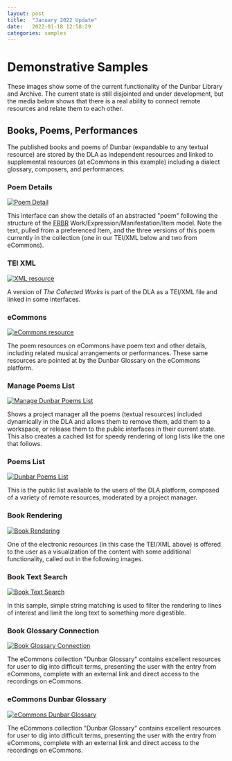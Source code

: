 ```yaml
---
layout: post
title:  "January 2022 Update"
date:   2022-01-18 12:58:29
categories: samples
---
```


# Demonstrative Samples

These images show some of the current functionality of the Dunbar Library and Archive. 
The current state is still disjointed and under development, but the media below shows 
that there is a real ability to connect remote resources and relate them to each other.

## Books, Poems, Performances

The published books and poems of Dunbar (expandable to any textual resource) are stored 
by the DLA as independent resources and linked to supplemental resources (at eCommons in 
this example) including a dialect glossary, composers, and performances.

### Poem Details

[![Poem Detail]({{site.baseurl}}/assets/images/poemAggregate.png)]({{site.baseurl}}/assets/images/poemAggregate.png)

This interface can show the details of an abstracted "poem" following the structure of 
the [FRBR](https://www.loc.gov/catdir/cpso/frbreng.pdf) Work/Expression/Manifestation/Item 
model. Note the text, pulled from a preferenced Item, and the three versions of this poem 
currently in the collection (one in our TEI/XML below and two from eCommons).

### TEI XML

[![XML resource]({{site.baseurl}}/assets/images/poemXML.png)]({{site.baseurl}}/assets/images/poemXML.png)

A version of *The Collected Works* is part of the DLA as a TEI/XML file and linked in 
some interfaces.

### eCommons

[![eCommons resource]({{site.baseurl}}/assets/images/poem-eCommons.png)]({{site.baseurl}}/assets/images/poem-eCommons.png)

The poem resources on eCommons have poem text and other details, including related musical 
arrangements or performances. These same resources are pointed at by the Dunbar Glossary 
on the eCommons platform.

### Manage Poems List

[![Manage Dunbar Poems List]({{site.baseurl}}/assets/images/managePoems.png)]({{site.baseurl}}/assets/images/managePoems.png)

Shows a project manager all the poems (textual resources) included dynamically in the DLA 
and allows them to remove them, add them to a workspace, or release them to the public 
interfaces in their current state. This also creates a cached list for speedy rendering of 
long lists like the one that follows.

### Poems List

[![Dunbar Poems List]({{site.baseurl}}/assets/images/poemsList.png)]({{site.baseurl}}/assets/images/poemsList.png)

This is the public list available to the users of the DLA platform, composed of a variety of 
remote resources, moderated by a project manager.

### Book Rendering

[![Book Rendering]({{site.baseurl}}/assets/images/bookRendering.png)]({{site.baseurl}}/assets/images/bookRendering.png)

One of the electronic resources (in this case the TEI/XML above) is offered to the user as a 
visualization of the content with some additional functionality, called out in the following images.

### Book Text Search

[![Book Text Search]({{site.baseurl}}/assets/images/bookTextSearch.png)]({{site.baseurl}}/assets/images/bookTextSearch.png)

In this sample, simple string matching is used to filter the rendering to lines of interest and limit 
the long text to something more digestible.

### Book Glossary Connection

[![Book Glossary Connection]({{site.baseurl}}/assets/images/bookGlossary.png)]({{site.baseurl}}/assets/images/bookGlossary.png)

The eCommons collection "Dunbar Glossary" contains excellent resources for user to dig into difficult 
terms, presenting the user with the entry from eCommons, complete with an external link and direct 
access to the recordings on eCommons.

### eCommons Dunbar Glossary

[![eCommons Dunbar Glossary]({{site.baseurl}}/assets/images/eCommonsGlossary.png)]({{site.baseurl}}/assets/images/eCommonsGlossary.png)

The eCommons collection "Dunbar Glossary" contains excellent resources for user to dig into difficult 
terms, presenting the user with the entry from eCommons, complete with an external link and direct 
access to the recordings on eCommons.


